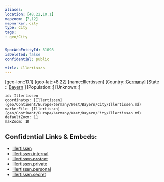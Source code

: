 ```yaml
---
aliases: 
location: [48.22,10.1]
mapzoom: [7,12] 
mapmarker: city 
type: City
tags:
- geo/City


SpocWebEntityId: 31098
isDeleted: false
confidential: public

title: Illertissen
---
```

[geo-lon::10.1]
[geo-lat::48.22]
[name::Illertissen]
[Country::[Germany](geo/Continent/Europe/Germany.md)]
[State :: [Bayern](geo/Continent/Europe/Germany/West/Bayern.md) ]
[Population::]
[Unknown::]


```leaflet
id: Illertissen
coordinates: [Illertissen](geo/Continent/Europe/Germany/West/Bayern/City/Illertissen.md)
markerFile: [Illertissen](geo/Continent/Europe/Germany/West/Bayern/City/Illertissen.md)
defaultZoom: 11 
maxZoom: 18
```


## Confidential Links & Embeds: 
- [Illertissen](../../../../../../../../_public/geo/Continent/Europe/Germany/West/Bayern/City/Illertissen.md) 
- [Illertissen.internal](../../../../../../../../_internal/geo/Continent/Europe/Germany/West/Bayern/City/Illertissen.internal.md) 
- [Illertissen.protect](../../../../../../../../_protect/geo/Continent/Europe/Germany/West/Bayern/City/Illertissen.protect.md) 
- [Illertissen.private](../../../../../../../../_private/geo/Continent/Europe/Germany/West/Bayern/City/Illertissen.private.md) 
- [Illertissen.personal](../../../../../../../../_personal/geo/Continent/Europe/Germany/West/Bayern/City/Illertissen.personal.md) 
- [Illertissen.secret](../../../../../../../../_secret/geo/Continent/Europe/Germany/West/Bayern/City/Illertissen.secret.md) 
